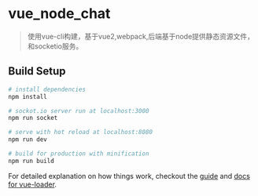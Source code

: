 # vue_node_chat

> 使用vue-cli构建，基于vue2,webpack,后端基于node提供静态资源文件，和socketio服务。

## Build Setup

``` bash
# install dependencies
npm install

# sockot.io server run at localhost:3000
npm run socket

# serve with hot reload at localhost:8080
npm run dev

# build for production with minification
npm run build
```

For detailed explanation on how things work, checkout the [guide](http://vuejs-templates.github.io/webpack/) and [docs for vue-loader](http://vuejs.github.io/vue-loader).
